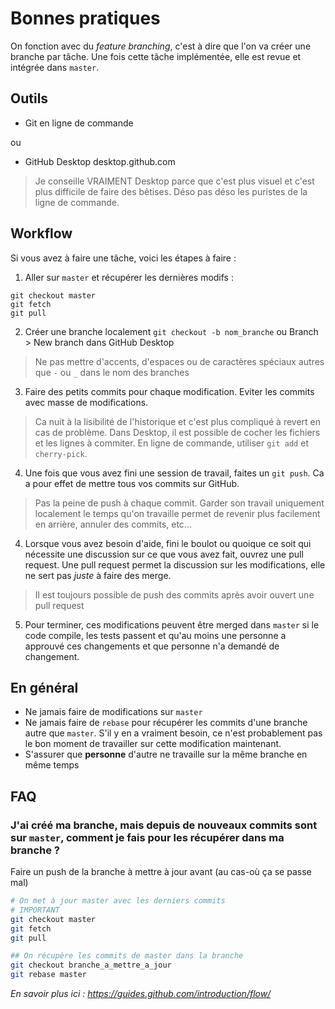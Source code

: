 # Bonnes pratiques

On fonction avec du _feature branching_, c'est à dire que l'on va créer une branche par tâche. Une fois cette tâche implémentée, elle est revue et intégrée dans `master`.

## Outils
- Git en ligne de commande

ou

- GitHub Desktop desktop.github.com

>Je conseille VRAIMENT Desktop parce que c'est plus visuel et c'est plus difficile de faire des bêtises. Déso pas déso les puristes de la ligne de commande.

## Workflow
Si vous avez à faire une tâche, voici les étapes à faire :

1. Aller sur `master` et récupérer les dernières modifs :
```
git checkout master
git fetch
git pull
```

2. Créer une branche localement
`git checkout -b nom_branche` ou Branch > New branch dans GitHub Desktop
> Ne pas mettre d'accents, d'espaces ou de caractères spéciaux autres que `-` ou `_` dans le nom des branches

3. Faire des petits commits pour chaque modification. Eviter les commits avec masse de modifications. 
>Ca nuit à la lisibilité de l'historique et c'est plus compliqué à revert en cas de problème. Dans Desktop, il est possible de cocher les fichiers et les lignes à commiter. En ligne de commande, utiliser `git add` et `cherry-pick`.

4. Une fois que vous avez fini une session de travail, faites un `git push`. Ca a pour effet de mettre tous vos commits sur GitHub.
> Pas la peine de push à chaque commit. Garder son travail uniquement localement le temps qu'on travaille permet de revenir plus facilement en arrière, annuler des commits, etc...

4. Lorsque vous avez besoin d'aide, fini le boulot ou quoique ce soit qui nécessite une discussion sur ce que vous avez fait, ouvrez une pull request.
Une pull request permet la discussion sur les modifications, elle ne sert pas _juste_ à faire des merge.

>Il est toujours possible de push des commits après avoir ouvert une pull request

5. Pour terminer, ces modifications peuvent être merged dans `master` si le code compile, les tests passent et qu'au moins une personne a approuvé ces changements et que personne n'a demandé de changement.

## En général

- Ne jamais faire de modifications sur `master`
- Ne jamais faire de `rebase` pour récupérer les commits d'une branche autre que `master`. S'il y en a vraiment besoin, ce n'est probablement pas le bon moment de travailler sur cette modification maintenant.
- S'assurer que **personne** d'autre ne travaille sur la même branche en même temps

## FAQ

### J'ai créé ma branche, mais depuis de nouveaux commits sont sur `master`, comment je fais pour les récupérer dans ma branche ?

Faire un push de la branche à mettre à jour avant (au cas-où ça se passe mal)

``` bash
# On met à jour master avec les derniers commits
# IMPORTANT
git checkout master
git fetch
git pull

## On récupère les commits de master dans la branche
git checkout branche_a_mettre_a_jour
git rebase master
```

_En savoir plus ici : https://guides.github.com/introduction/flow/_
